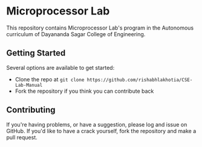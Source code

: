# Microprocessor Lab
This repository contains Microprocessor Lab's program in the Autonomous curriculum of Dayananda Sagar College of Engineering.

## Getting Started
Several options are available to get started:
* Clone the repo at `git clone https://github.com/rishabhlakhotia/CSE-Lab-Manual`
* Fork the repository if you think you can contribute back

<!-- ## List of the programs
1. Binary Search in a sorted Array -->

## Contributing
If you're having problems, or have a suggestion, please log and issue on GitHub. If you'd like to have a crack yourself, fork the repository and make a pull request.
